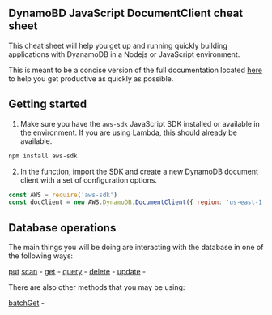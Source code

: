 ## DynamoBD JavaScript DocumentClient cheat sheet

This cheat sheet will help you get up and running quickly building applications with DyanamoDB in a Nodejs or JavaScript environment.

This is meant to be a concise version of the full documentation located [here](https://docs.aws.amazon.com/AWSJavaScriptSDK/latest/AWS/DynamoDB/DocumentClient.html#constructor-property) to help you get productive as quickly as possible.

## Getting started

1. Make sure you have the `aws-sdk` JavaScript SDK installed or available in the environment. If you are using Lambda, this should already be available.

```sh
npm install aws-sdk
```

2. In the function, import the SDK and create a new DynamoDB document client with a set of configuration options.


```javascript
const AWS = require('aws-sdk')
const docClient = new AWS.DynamoDB.DocumentClient({ region: 'us-east-1' })
```

## Database operations

The main things you will be doing are interacting with the database in one of the following ways:

[put]()
[scan](https://docs.aws.amazon.com/AWSJavaScriptSDK/latest/AWS/DynamoDB/DocumentClient.html#scan-property) -
[get](https://docs.aws.amazon.com/AWSJavaScriptSDK/latest/AWS/DynamoDB/DocumentClient.html#get-property) -
[query](https://docs.aws.amazon.com/AWSJavaScriptSDK/latest/AWS/DynamoDB/DocumentClient.html#query-property) -
[delete](https://docs.aws.amazon.com/AWSJavaScriptSDK/latest/AWS/DynamoDB/DocumentClient.html#delete-property) -
[update](https://docs.aws.amazon.com/AWSJavaScriptSDK/latest/AWS/DynamoDB/DocumentClient.html#update-property) - 

There are also other methods that you may be using:

[batchGet](https://docs.aws.amazon.com/AWSJavaScriptSDK/latest/AWS/DynamoDB/DocumentClient.html#batchGet-property) -

